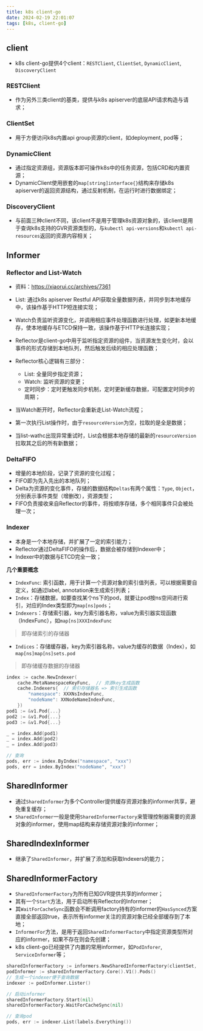 ```yaml
---
title: k8s client-go
date: 2024-02-19 22:01:07
tags: [k8s, client-go]
---
```

## client
* k8s client-go提供4个client：`RESTClient`, `ClientSet`, `DynamicClient`, `DiscoveryClient`

### RESTClient
* 作为另外三类client的基类，提供与k8s apiserver的底层API请求构造与请求；

### ClientSet
* 用于方便访问k8s内置api group资源的client，如deployment, pod等；

### DynamicClient
* 通过指定资源组，资源版本即可操作k8s中的任务资源，包括CRD和内置资源；
* DynamicClient使用嵌套的`map[string]interface{}`结构来存储k8s apiserver的返回资源结构，通过反射机制，在运行时进行数据绑定；

### DiscoveryClient
* 与前面三种client不同，该client不是用于管理k8s资源对象的，该client是用于查询k8s支持的GVR资源类型的，与`kubectl api-versions`和`kubectl api-resources`返回的资源内容相关；

<!-- more -->

## Informer
### Reflector and List-Watch
* 资料：https://xiaorui.cc/archives/7361

* List: 通过k8s apiserver Restful API获取全量数据列表，并同步到本地缓存中，该操作基于HTTP短连接实现；
* Watch负责监听资源变化，并调用相应事件处理函数进行处理，如更新本地缓存，使本地缓存与ETCD保持一致，该操作基于HTTP长连接实现；
* Reflector是client-go中用于监听指定资源的组件，当资源发生变化时，会以事件的形式存储到本地队列，然后触发后续的相应处理函数；
* Reflector核心逻辑有三部分：
    * List: 全量同步指定资源；
    * Watch: 监听资源的变更；
    * 定时同步：定时更触发同步机制，定时更新缓存数据，可配置定时同步的周期；
* 当Watch断开时，Reflector会重新走List-Watch流程；

* 第一次执行List操作时，由于`resourceVersion`为空，拉取的是全是数据；
* 当list-wathc出现异常重试时，List会根据本地存储的最新的`resourceVersion`拉取其之后的所有新数据；

### DeltaFIFO
* 增量的本地阶段，记录了资源的变化过程；
* FIFO即为先入先出的本地队列；
* Delta为资源的变化事件，存储的数据结构`Deltas`有两个属性：`Type`, `Object`，分别表示事件类型（增删改），资源类型；
* FIFO负责接收来自Reflector的事件，将按顺序存储，多个相同事件只会被处理一次；

### Indexer
* 本身是一个本地存储，并扩展了一定的索引能力；
* Reflector通过DeltaFIFO的操作后，数据会被存储到Indexer中；
* Indexer中的数据与ETCD完全一致；

**几个重要概念**

* `IndexFunc`: 索引函数，用于计算一个资源对象的索引值列表，可以根据需要自定义，如通过label, annotation来生成索引列表；
* `Index`：存储数据，如要查找某个ns下的pod，就要让pod按ns空间进行索引，对应的Index类型即为`map[ns]pods`；
* `Indexers`：存储索引器，key为索引器名称，value为索引器实现函数（IndexFunc），如`map[ns]XXXIndexFunc`
> 即存储索引的存储器
* `Indices`：存储缓存器，key为索引器名称，value为缓存的数据（Index），如`map[ns]map[ns]sets.pod`
> 即存储缓存数据的存储器

```go
index := cache.NewIndexer(
    cache.MetaNamespaceKeyFunc,  // 资源key生成函数
    cache.Indexers{  // 索引存储器名 => 索引生成函数
        "namespace": XXXNsIndexFunc, 
        "nodeName": XXNodeNameIndexFunc,
    })
pod1 := &v1.Pod{...}
pod2 := &v1.Pod{...}
pod3 := &v1.Pod{...}

_ = index.Add(pod1)
_ = index.Add(pod2)
_ = index.Add(pod3)

// 查询
pods, err := index.ByIndex("namespace", "xxx")
pods, err = index.ByIndex("nodeName", "xxx")
```

## SharedInformer
* 通过`SharedInformer`为多个Controller提供缓存资源对象的informer共享，避免重复缓存；
* `SharedInformer`一般是使用`SharedInformerFactory`来管理控制器需要的资源对象的informer，使用map结构来存储资源对象的informer；

## SharedIndexInformer
* 继承了`SharedInformer`，并扩展了添加和获取Indexers的能力；

## SharedInformerFactory
* `SharedInformerFactory`为所有已知GVR提供共享的informer；
* 其有一个`Start`方法，用于启动所有Reflector的Informer；
* 其`WaitForCacheSync`函数会不断调用factory持有的informer的`HasSynced`方案直接全部返回true，表示所有informer关注的资源对象已经全部缓存到了本地；
* `InformerFor`方法，是用于返回`SharedInformerFactory`中指定资源类型所对应的informer，如果不存在则会先创建；
* k8s client-go已经提供了内置的常用informer，如`PodInforer`, `ServiceInformer`等；

```go
sharedInformerFactory := informers.NewSharedInformerFactory(clientSet, 0)
podInformer := sharedInformerFactory.Core().V1().Pods()
// 生成一个indexer便于查询数据
indexer := podInformer.Lister()

// 启动informer
sharedInformerFactory.Start(nil)
sharedInformerFactory.WaitForCacheSync(nil)

// 查询pod
pods, err := indexer.List(labels.Everything())
```


